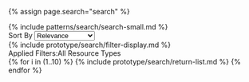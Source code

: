 {% assign page.search="search" %}

<div class="search-functions-group grid-container">
  <div class="grid-row grid-gap-lg">
    <div class="search-searchbar desktop:grid-col-8">
      {% include patterns/search/search-small.md %}
    </div>
    <div class="search-sort desktop:grid-col-4">
      <div class="usa-combo-box"><span class="text-bold">Sort By</span>
      <select class="usa-select" name="view" id="view">
        <option value="Relevance">Relevance</option>
        <option value="Latest Published">Latest Published</option>
        <option value="A-Z">A-Z</option>
      </select>
    </div>
    </div>
  </div>
  {% include prototype/search/filter-display.md %}
  <div class="applied-filters">
    <span class="text-bold">Applied Filters:</span><span class="usa-tag">All Resource Types <i class="fa-kit fa-close"></i></span>
  </div>
  <div class="return-list">
    {% for i in (1..10) %}
    {% include prototype/search/return-list.md %}
    {% endfor %}
  </div>
</div>
